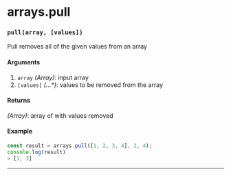 # arrays.pull

<!-- div class="doc-container" -->

<!-- div -->


<!-- div -->

<h3 id="pullarray-values"><code>pull(array, [values])</code></h3>

Pull removes all of the given values from an array

#### Arguments
1. `array` *(Array)*: input array
2. `[values]` *(...&#42;)*: values to be removed from the array

#### Returns
*(Array)*: array of with values removed

#### Example
```js
const result = arrays.pull([1, 2, 3, 4], 2, 4);
console.log(result)
> [1, 3]
```
---

<!-- /div -->

<!-- /div -->

<!-- /div -->
